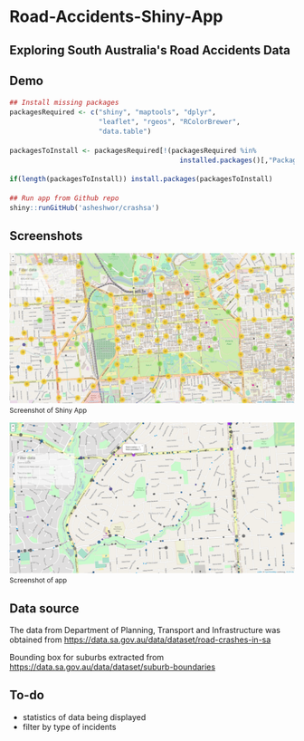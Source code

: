 # Road-Accidents-Shiny-App
## Exploring South Australia's Road Accidents Data

## Demo

```R
## Install missing packages
packagesRequired <- c("shiny", "maptools", "dplyr",
                      "leaflet", "rgeos", "RColorBrewer",
                      "data.table")

packagesToInstall <- packagesRequired[!(packagesRequired %in%
                                          installed.packages()[,"Package"])]

if(length(packagesToInstall)) install.packages(packagesToInstall)

## Run app from Github repo
shiny::runGitHub('asheshwor/crashsa')
```

## Screenshots

![App Screenshot 1](images/preview_1.png)
<small>Screenshot of Shiny App</small>

![App Screenshot 2](images/preview_2.png)
<small>Screenshot of app</small>

## Data source

The data from Department of Planning, Transport and Infrastructure was obtained from https://data.sa.gov.au/data/dataset/road-crashes-in-sa

Bounding box for suburbs extracted from https://data.sa.gov.au/data/dataset/suburb-boundaries

## To-do

* statistics of data being displayed
* filter by type of incidents
